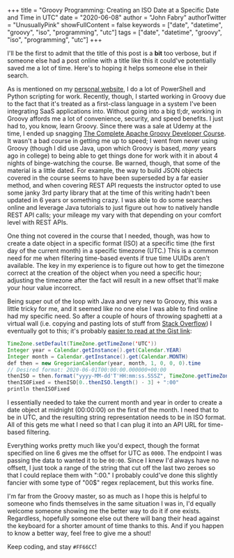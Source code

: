 +++
title = "Groovy Programming: Creating an ISO Date at a Specific Date and Time in UTC"
date = "2020-06-08"
author = "John Fabry"
authorTwitter = "UnusuallyPink"
showFullContent = false
keywords = ["date", "datetime", "groovy", "iso", "programming", "utc"]
tags = ["date", "datetime", "groovy", "iso", "programming", "utc"]
+++

I'll be the first to admit that the title of this post is a **bit** too verbose, but if someone else had a post online with a title like this it could've potentially saved me a lot of time. Here's to hoping it helps someone else in their search.

As is mentioned on my [personal website](https://jfabhd.com/), I do a lot of PowerShell and Python scripting for work. Recently, though, I started working in Groovy due to the fact that it's treated as a first-class language in a system I've been integrating SaaS applications into. Without going into a big tl;dr, working in Groovy affords me a lot of convenience, security, and speed benefits. I just had to, you know, learn Groovy. Since there was a sale at Udemy at the time, I ended up snagging [The Complete Apache Groovy Developer Course](https://www.udemy.com/course/apache-groovy/). It wasn't a bad course in getting me up to speed; I went from never using Groovy (though I did use Java, upon which Groovy is based, _many_ years ago in college) to being able to get things done for work with it in about 4 nights of binge-watching the course. Be warned, though, that some of the material is a little dated. For example, the way to build JSON objects covered in the course seems to have been superseded by a far easier method, and when covering REST API requests the instructor opted to use some janky 3rd party library that at the time of this writing hadn't been updated in 6 years or something crazy. I was able to do some searches online and leverage Java tutorials to just figure out how to natively handle REST API calls; your mileage my vary with that depending on your comfort level with REST APIs.

One thing not covered in the course that I needed, though, was how to create a date object in a specific format (ISO) at a specific time (the first day of the current month) in a specific timezone (UTC.) This is a common need for me when filtering time-based events if true time UUIDs aren't available. The key in my experience is to figure out how to get the timezone correct at the creation of the object when you need a specific hour; adjusting the timezone after the fact will result in a new offset that'll make your hour value incorrect.

Being super out of the loop with Java and very new to Groovy, this was a little tricky for me, and it seemed like no one else I was able to find online had my specific need. So after a couple of hours of throwing spaghetti at a virtual wall (i.e. copying and pasting lots of stuff from [Stack Overflow](https://stackoverflow.com/)) I eventually got to this; it's probably [easier to read at the Gist link](https://gist.github.com/JFFail/dabd6ab1334fb00bfe5e089d8072ac3c):

```java
TimeZone.setDefault(TimeZone.getTimeZone('UTC'))
Integer year = Calendar.getInstance().get(Calendar.YEAR)
Integer month = Calendar.getInstance().get(Calendar.MONTH)
def then = new GregorianCalendar(year, month, 1, 0, 0, 0).time
// Desired format: 2020-06-01T00:00:00.000000+00:00
thenISO = then.format("yyyy-MM-dd'T'HH:mm:ss.SSSZ", TimeZone.getTimeZone("UTC")) 
thenISOFixed = thenISO[0..thenISO.length() - 3] + ":00"
println thenISOFixed
```

I essentially needed to take the current month and year in order to create a date object at midnight (00:00:00) on the first of the month. I need that to be in UTC, and the resulting string representation needs to be in ISO format. All of this gets me what I need so that I can plug it into an API URL for time-based filtering.

Everything works pretty much like you'd expect, though the format specified on line 6 gives me the offset for UTC as `0000`. The endpoint I was passing the data to wanted it to be `00:00`. Since I knew I'd always have no offsett, I just took a range of the string that cut off the last two zeroes so that I could replace them with ":00." I probably could've done this slightly fancier with some type of "00$" regex replacement, but this works fine.

I'm far from the Groovy master, so as much as I hope this is helpful to someone who finds themselves in the same situation I was in, I'd equally welcome someone showing me the better way to do it if one exists. Regardless, hopefully someone else out there will bang their head against the keyboard for a shorter amount of time thanks to this. And if you happen to know a better way, feel free to give me a shout!

Keep coding, and stay `#FF66CC`!

